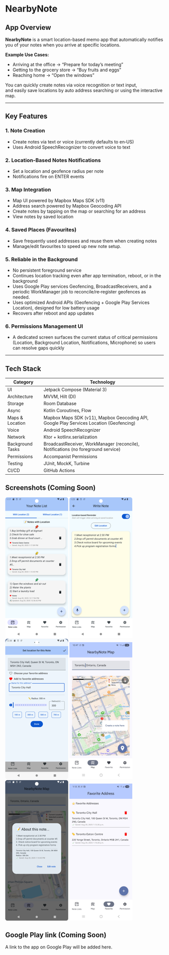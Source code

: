# NearbyNote

## App Overview

**NearbyNote** is a smart location-based memo app that automatically notifies you of your notes when you arrive at specific locations.

**Example Use Cases:**
- Arriving at the office → “Prepare for today’s meeting”
- Getting to the grocery store → “Buy fruits and eggs”
- Reaching home → “Open the windows”

You can quickly create notes via voice recognition or text input,  
and easily save locations by auto address searching or using the interactive map.

---

## Key Features

### 1. Note Creation
- Create notes via text or voice (currently defaults to en‑US)
- Uses Android SpeechRecognizer to convert voice to text

### 2. Location-Based Notes Notifications
- Set a location and geofence radius per note
- Notifications fire on ENTER events

### 3. Map Integration
- Map UI powered by Mapbox Maps SDK (v11)
- Address search powered by Mapbox Geocoding API
- Create notes by tapping on the map or searching for an address
- View notes by saved location

### 4. Saved Places (Favourites)
- Save frequently used addresses and reuse them when creating notes
- Manage/edit favourites to speed up new note setup.

### 5. Reliable in the Background
- No persistent foreground service
- Continues location tracking even after app termination, reboot, or in the background
- Uses Google Play services Geofencing, BroadcastReceivers, and a periodic WorkManager job to reconcile/re‑register geofences as needed.
- Uses optimized Android APIs (Geofencing + Google Play Services Location), designed for low battery usage
- Recovers after reboot and app updates

### 6. Permissions Management UI
- A dedicated screen surfaces the current status of critical permissions (Location, Background Location, Notifications, Microphone) so users can resolve gaps quickly

---

## Tech Stack

| Category         | Technology |
|------------------|------------|
| UI               | Jetpack Compose (Material 3) |
| Architecture     | MVVM, Hilt (DI) |
| Storage          | Room Database |
| Async            | Kotlin Coroutines, Flow |
| Maps & Location  | Mapbox Maps SDK (v11), Mapbox Geocoding API, Google Play Services Location (Geofencing) |
| Voice            | Android SpeechRecognizer |
| Network          | Ktor + kotlinx.serialization |
| Background Tasks | BroadcastReceiver, WorkManager (reconcile), Notifications (no foreground service) |
| Permissions      | Accompanist Permissions |
| Testing          | JUnit, MockK, Turbine |
| CI/CD            | GitHub Actions |


## Screenshots (Coming Soon)

<img src="./image/nearbynote_notelist.png" alt="Example Image" width="200"/> <img src="./image/nearbynote_writenote.png" alt="Example Image" width="200"/> 
<img src="./image/nearbynote_setlocation.png" alt="Example Image" width="200"/> <img src="./image/nearbynote_mapview.jpg" alt="Example Image" width="200"/> 
<img src="./image/nearbynote_readnoteonmap.png" alt="Example Image" width="200"/> <img src="./image/nearbynote_favouriteaddress.jpg" alt="Example Image" width="200"/> 

## Google Play link (Coming Soon)

A link to the app on Google Play will be added here.
